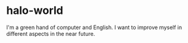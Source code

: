# halo-world

I'm a green hand of computer and English.
I want to improve myself in different aspects in the near future.

